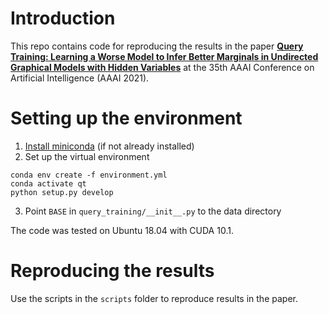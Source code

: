 # Introduction

This repo contains code for reproducing the results in the paper [**Query Training: Learning a Worse Model to Infer Better Marginals in Undirected Graphical Models with Hidden Variables**](https://arxiv.org/abs/2006.06803) at the 35th AAAI Conference on Artificial Intelligence (AAAI 2021).

# Setting up the environment

1. [Install miniconda](https://docs.conda.io/projects/conda/en/latest/user-guide/install/) (if not already installed)
2. Set up the virtual environment
```
conda env create -f environment.yml
conda activate qt
python setup.py develop
```
3. Point `BASE` in `query_training/__init__.py` to the data directory

The code was tested on Ubuntu 18.04 with CUDA 10.1.

# Reproducing the results

Use the scripts in the `scripts` folder to reproduce results in the paper.
